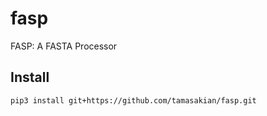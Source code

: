 # fasp

FASP: A FASTA Processor

## Install

```
pip3 install git+https://github.com/tamasakian/fasp.git
```

